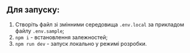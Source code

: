 ## Для запуску:

1. Створіть файл зі змінними середовища `.env.local` за прикладом файлу `.env.sample`;
2. `npm i` - встановлення залежностей;
3. `npm run dev` - запуск локально у режимі розробки.